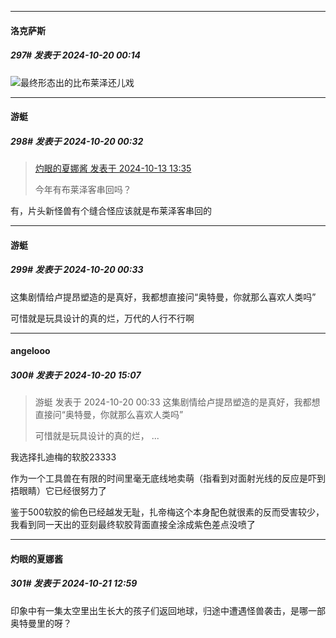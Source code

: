 ﻿
*****

####  洛克萨斯  
##### 297#       发表于 2024-10-20 00:14

<img src="https://static.saraba1st.com/image/smiley/face2017/068.png" referrerpolicy="no-referrer">最终形态出的比布莱泽还儿戏


*****

####  游蜓  
##### 298#       发表于 2024-10-20 00:32

<blockquote><a href="httphttps://bbs.saraba1st.com/2b/forum.php?mod=redirect&amp;goto=findpost&amp;pid=66439827&amp;ptid=2164869" target="_blank">灼眼的夏娜酱 发表于 2024-10-13 13:35</a>

今年有布莱泽客串回吗？</blockquote>
有，片头新怪兽有个缝合怪应该就是布莱泽客串回的

*****

####  游蜓  
##### 299#       发表于 2024-10-20 00:33

这集剧情给卢提昂塑造的是真好，我都想直接问“奥特曼，你就那么喜欢人类吗”

可惜就是玩具设计的真的烂，万代的人行不行啊


*****

####  angelooo  
##### 300#       发表于 2024-10-20 15:07

<blockquote>游蜓 发表于 2024-10-20 00:33
这集剧情给卢提昂塑造的是真好，我都想直接问“奥特曼，你就那么喜欢人类吗”

可惜就是玩具设计的真的烂， ...</blockquote>
我选择扎迪梅的软胶23333

作为一个工具兽在有限的时间里毫无底线地卖萌（指看到对面射光线的反应是吓到捂眼睛）它已经很努力了

鉴于500软胶的偷色已经越发无耻，扎帝梅这个本身配色就很素的反而受害较少，我看到同一天出的亚刻最终软胶背面直接全涂成紫色差点没喷了


*****

####  灼眼的夏娜酱  
##### 301#       发表于 2024-10-21 12:59

印象中有一集太空里出生长大的孩子们返回地球，归途中遭遇怪兽袭击，是哪一部奥特曼里的呀？

